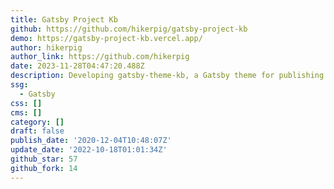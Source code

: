 ```yaml
---
title: Gatsby Project Kb
github: https://github.com/hikerpig/gatsby-project-kb
demo: https://gatsby-project-kb.vercel.app/
author: hikerpig
author_link: https://github.com/hikerpig
date: 2023-11-28T04:47:20.488Z
description: Developing gatsby-theme-kb, a Gatsby theme for publishing Knowledge Base.
ssg:
  - Gatsby
css: []
cms: []
category: []
draft: false
publish_date: '2020-12-04T10:48:07Z'
update_date: '2022-10-18T01:01:34Z'
github_star: 57
github_fork: 14
---
```

